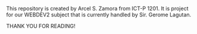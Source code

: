 This repository is created by Arcel S. Zamora from ICT-P 1201.
It is project for our WEBDEV2 subject that is currently handled by Sir.
Gerome Lagutan. 

THANK YOU FOR READING!
